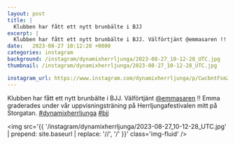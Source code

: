 ```yaml
---
layout: post
title: |
  Klubben har fått ett nytt brunbälte i BJJ
excerpt: |
  Klubben har fått ett nytt brunbälte i BJJ. Välförtjänt @emmasaren !! Emma graderades under vår uppvisningsträning på Herrljungafestivalen mitt på Storgatan.   
date:   2023-08-27 10:12:28 +0000
categories: instagram
background: /instagram/dynamixherrljunga/2023-08-27_10-12-28_UTC.jpg
thumbnail: /instagram/dynamixherrljunga/2023-08-27_10-12-28_UTC.jpg

instagram_url: https://www.instagram.com/dynamixherrljunga/p/CwcbntFsmZA
---
```

Klubben har fått ett nytt brunbälte i BJJ. Välförtjänt [@emmasaren](https://www.instagram.com/emmasaren/) !! Emma graderades under vår uppvisningsträning på Herrljungafestivalen mitt på Storgatan.  [#dynamixherrljunga](https://www.instagram.com/explore/tags/dynamixherrljunga/) [#bjj](https://www.instagram.com/explore/tags/bjj/)



<img src='{{ '/instagram/dynamixherrljunga/2023-08-27_10-12-28_UTC.jpg' | prepend: site.baseurl | replace: '//', '/' }}' class='img-fluid' />
